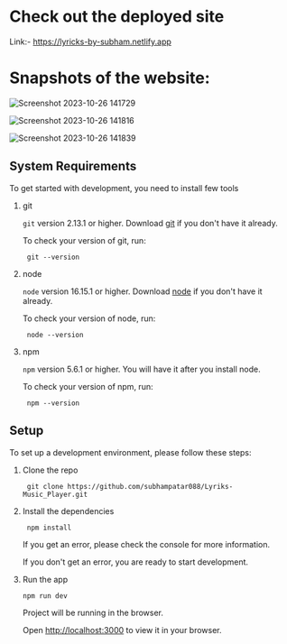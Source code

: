 # Check out the deployed site
Link:- https://lyricks-by-subham.netlify.app

# Snapshots of the website:

![Screenshot 2023-10-26 141729](https://github.com/subhampatar088/Lyriks-Music_Player/assets/85246157/63bb4bb5-b471-4bca-a252-46376ea5c26e)

![Screenshot 2023-10-26 141816](https://github.com/subhampatar088/Lyriks-Music_Player/assets/85246157/b0e47038-f3dc-474b-87ea-a845288c5a09)


![Screenshot 2023-10-26 141839](https://github.com/subhampatar088/Lyriks-Music_Player/assets/85246157/0ef3b4f8-0407-4c8a-bc18-26954d6f2d58)




## System Requirements

To get started with development, you need to install few tools

1. git 
   
   `git` version 2.13.1 or higher. Download [git](https://git-scm.com/downloads) if you don't have it already.

   To check your version of git, run:

   ```shell
    git --version
   ```

2. node 
   
   `node` version 16.15.1 or higher. Download [node](https://nodejs.org/en/download/) if you don't have it already.

   To check your version of node, run:

   ```shell
    node --version
   ```

3. npm
  
   `npm` version 5.6.1 or higher. You will have it after you install node.

   To check your version of npm, run:

   ```shell
    npm --version
   ```

## Setup

To set up a development environment, please follow these steps:

1. Clone the repo

   ```shell
    git clone https://github.com/subhampatar088/Lyriks-Music_Player.git
   ```

2. Install the dependencies
   
    ```shell
     npm install
    ```

    If you get an error, please check the console for more information.

    If you don't get an error, you are ready to start development.

3. Run the app
   
    ```shell
    npm run dev
    ```

    Project will be running in the browser.

    Open [http://localhost:3000](http://localhost:3000) to view it in your browser.




